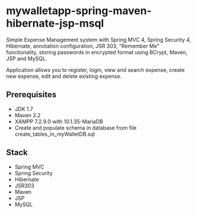 # mywalletapp-spring-maven-hibernate-jsp-msql
Simple Expense Management system with Spring MVC 4, Spring Security 4, Hibernate, annotation configuration, JSR 303, "Remember Me" functionality, storing passwords in encrypted format using BCrypt, Maven, JSP and MySQL.

Application allows you to register, login, view and search expense, create new expense, edit and delete existing expense.

## Prerequisites
- JDK 1.7
- Maven 3.2
- XAMPP 7.2.9.0 with 10.1.35-MariaDB
- Create and populate schema in database from file create_tables_in_myWalletDB.sql

## Stack
- Spring MVC
- Spring Security
- Hibernate
- JSR303
- Maven
- JSP
- MySQL
